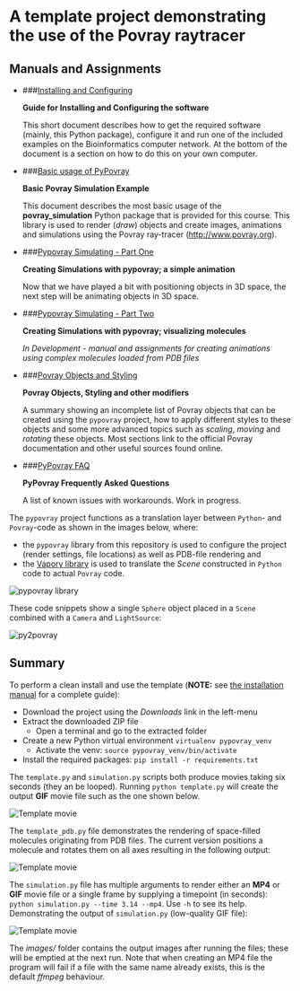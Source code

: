 # A template project demonstrating the use of the Povray raytracer

## Manuals and Assignments

* ###[Installing and Configuring](http://nbviewer.jupyter.org/urls/bitbucket.org/mkempenaar/pypovray/raw/master/manual/install_and_configure.ipynb)

    **Guide for Installing and Configuring the software**  
      
    This short document describes how to get the required software (mainly, this Python package), configure it and run one of the included examples on the Bioinformatics computer network. At the bottom of the document is a section on how to do this on your own computer.

* ###[Basic usage of PyPovray](http://nbviewer.jupyter.org/urls/bitbucket.org/mkempenaar/pypovray/raw/master/manual/povray_basic.ipynb)

    **Basic Povray Simulation Example**  
      
    This document describes the most basic usage of the **povray_simulation** Python package that is provided for this course. This library is used to render (*draw*) objects and create images, animations and simulations using the Povray ray-tracer (http://www.povray.org).

* ###[Pypovray Simulating - Part One](http://nbviewer.jupyter.org/urls/bitbucket.org/mkempenaar/pypovray/raw/master/manual/pypovray_simulation_1.ipynb)

    **Creating Simulations with pypovray; a simple animation**
    
    Now that we have played a bit with positioning objects in 3D space, the next step will be animating objects in 3D space.

* ###[Pypovray Simulating - Part Two](http://nbviewer.jupyter.org/urls/bitbucket.org/mkempenaar/pypovray/raw/master/manual/pypovray_simulation_2.ipynb)

    **Creating Simulations with pypovray; visualizing molecules**
    
    *In Development - manual and assignments for creating animations using complex molecules loaded from PDB files*

* ###[Povray Objects and Styling](http://nbviewer.jupyter.org/urls/bitbucket.org/mkempenaar/pypovray/raw/master/manual/povray_objects.ipynb)

    **Povray Objects, Styling and other modifiers**

    A summary showing an incomplete list of Povray objects that can be created using the `pypovray` project, how to apply different styles to these objects and some more advanced topics such as *scaling*, *moving* and *rotating* these objects. Most sections link to the official Povray documentation and other useful sources found online. 

* ###[PyPovray FAQ](http://nbviewer.jupyter.org/urls/bitbucket.org/mkempenaar/pypovray/raw/master/manual/FAQ.ipynb)

    **PyPovray Frequently Asked Questions**

    A list of known issues with workarounds. Work in progress.

The `pypovray` project functions as a translation layer between `Python`- and `Povray`-code as shown in the images below, where:
* the `pypovray` library from this repository is used to configure the project (render settings, file locations) as well as PDB-file rendering and
* the [Vapory library](http://zulko.github.io/blog/2014/11/13/things-you-can-do-with-python-and-pov-ray/) is used to translate the *Scene* constructed in `Python` code to actual `Povray` code.

![pypovray library](https://bitbucket.org/mkempenaar/pypovray/raw/master/manual/files/pypovray_2017.png)

These code snippets show a single `Sphere` object placed in a `Scene` combined with a `Camera` and `LightSource`:

![py2povray](https://bitbucket.org/mkempenaar/pypovray/raw/master/manual/files/py2povray.png)

## Summary

To perform a clean install and use the template (**NOTE:** see [the installation manual](http://nbviewer.jupyter.org/urls/bitbucket.org/mkempenaar/pypovray/raw/master/manual/install_and_configure.ipynb) for a complete guide):

* Download the project using the *Downloads* link in the left-menu
* Extract the downloaded ZIP file
    * Open a terminal and go to the extracted folder
* Create a new Python virtual environment `virtualenv pypovray_venv`
    * Activate the venv: `source pypovray_venv/bin/activate`
* Install the required packages: `pip install -r requirements.txt`

The `template.py` and `simulation.py` scripts both produce movies taking six seconds (they an be looped). Running `python template.py` will create the output **GIF** movie file such as the one shown below.

![Template movie](https://bitbucket.org/mkempenaar/pypovray/raw/master/movies/template_md.gif)

The `template_pdb.py` file demonstrates the rendering of space-filled molecules originating from PDB files. The current version positions a molecule and rotates them on all axes resulting in the following output:

![Template movie](https://bitbucket.org/mkempenaar/pypovray/raw/master/movies/rotation_md.gif)

The `simulation.py` file has multiple arguments to render either an **MP4** or **GIF** movie file or a single frame by supplying a timepoint (in seconds): `python simulation.py --time 3.14 --mp4`. Use `-h` to see its help. Demonstrating the output of `simulation.py` (low-quality GIF file):

![Template movie](https://bitbucket.org/mkempenaar/pypovray/raw/master/movies/simulation_md.gif) 

The *images/* folder contains the output images after running the files; these will be emptied at the next run. Note that when creating an MP4 file the program will fail if a file with the same name already exists, this is the default *ffmpeg* behaviour.